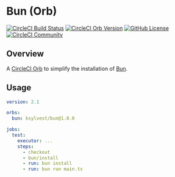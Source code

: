 # Bun (Orb)


[![CircleCI Build Status](https://circleci.com/gh/ksylvest/bun-orb.svg?style=shield "CircleCI Build Status")](https://circleci.com/gh/ksylvest/bun-orb) [![CircleCI Orb Version](https://badges.circleci.com/orbs/ksylvest/bun.svg)](https://circleci.com/developer/orbs/orb/ksylvest/bun) [![GitHub License](https://img.shields.io/badge/license-MIT-lightgrey.svg)](https://raw.githubusercontent.com/ksylvest/bun-orb/master/LICENSE) [![CircleCI Community](https://img.shields.io/badge/community-CircleCI%20Discuss-343434.svg)](https://discuss.circleci.com/c/ecosystem/orbs)

## Overview

A [CircleCI Orb](https://circleci.com/orbs/) to simplify the installation of [Bun](https://bun.sh/).

## Usage

```yaml
version: 2.1

orbs:
  bun: ksylvest/bun@1.0.0

jobs:
  test:
    executor: ...
    steps:
      - checkout
      - bun/install
      - run: bun install
      - run: bun run main.ts
```
